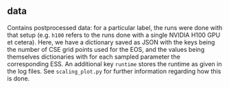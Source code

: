 ## data

Contains postprocessed data: for a particular label, the runs were done with that setup (e.g. `h100` refers to the runs done with a single NVIDIA H100 GPU et cetera). Here, we have a dictionary saved as JSON with the keys being the number of CSE grid points used for the EOS, and the values being themselves dictionaries with for each sampled parameter the corresponding ESS. An additional key `runtime` stores the runtime as given in the log files. See `scaling_plot.py` for further information regarding how this is done.